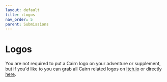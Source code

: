 ```yaml
---
layout: default
title: :Logos
nav_order: 5
parent: Submissions
---
```


# Logos

You are not required to put a Cairn logo on your adventure or supplement, but if you'd like to you can grab all Cairn related logos on [Itch.io](https://yochaigal.itch.io/cairn-logos) or directly [here](https://drive.google.com/drive/folders/1FE02OCd9523KZDnTU5qTzw5Vk8GF4gkV?usp=sharing).